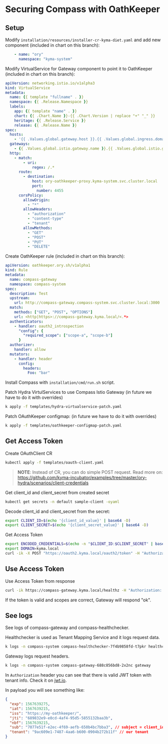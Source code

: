 # Securing Compass with OathKeeper

## Setup
Modify `installation/resources/installer-cr-kyma-diet.yaml` and add new component (included in chart on this branch):
```yaml
    - name: "ory"
      namespace: "kyma-system"
```

Modify VirtualService for Gateway component to point it to OathKeeper (included in chart on this branch):
```yaml
apiVersion: networking.istio.io/v1alpha3
kind: VirtualService
metadata:
  name: {{ template "fullname" . }}
  namespace: {{ .Release.Namespace }}
  labels:
    app: {{ template "name" . }}
    chart: {{ .Chart.Name }}-{{ .Chart.Version | replace "+" "_" }}
    heritage: {{ .Release.Service }}
    release: {{ .Release.Name }}
spec:
  hosts:
    - '{{ .Values.global.gateway.host }}.{{ .Values.global.ingress.domainName }}'
  gateways:
    - {{ .Values.global.istio.gateway.name }}.{{ .Values.global.istio.gateway.namespace }}.svc.cluster.local
  http:
    - match:
        - uri:
            regex: /.*
      route:
        - destination:
            host: ory-oathkeeper-proxy.kyma-system.svc.cluster.local
            port:
              number: 4455
      corsPolicy:
        allowOrigin:
          - "*"
        allowHeaders:
          - "authorization"
          - "content-type"
          - "tenant"
        allowMethods:
          - "GET"
          - "POST"
          - "PUT"
          - "DELETE"
```

Create OathKeeper rule (included in chart on this branch):
```yaml
apiVersion: oathkeeper.ory.sh/v1alpha1
kind: Rule
metadata:
  name: compass-gateway
  namespace: compass-system
spec:
  description: Test
  upstream:
    url: http://compass-gateway.compass-system.svc.cluster.local:3000
  match:
    methods: ["GET", "POST", "OPTIONS"]
    url: <http|https>://compass-gateway.kyma.local/<.*>
  authenticators:
    - handler: oauth2_introspection
      "config": {
        "required_scope": ["scope-a", "scope-b"]
      }
  authorizer:
    handler: allow
  mutators:
    - handler: header
      config:
        headers:
          Foo: "bar"
```

Install Compass with `installation/cmd/run.sh` script.

Patch Hydra VirtulServices to use Compass Istio Gateway (in future we have to do it with overrides)
```bash
k apply -f templates/hydra-virtualservice-patch.yaml
```

Patch OAuthKeeper configmap: (in future we have to do it with overrides)
```bash
k apply -f templates/oathkeeper-configmap-patch.yaml
```

## Get Access Token

Create OAuthClient CR
```bash
kubectl apply -f templates/oauth-client.yaml
```

> **NOTE**: Instead of CR, you can do simple POST request. Read more on: https://github.com/kyma-incubator/examples/tree/master/ory-hydra/scenarios/client-credentials

Get client_id and client_secret from created secret
```bash
kubectl get secrets -n default sample-client -oyaml
```

Decode client_id and client_secret from the secret:
```bash
export CLIENT_ID=$(echo '{client_id_value}' | base64 -D)
export CLIENT_SECRET=$(echo '{client_secret_value}' | base64 -D)
```

Get Access Token
```bash
export ENCODED_CREDENTIALS=$(echo -n "$CLIENT_ID:$CLIENT_SECRET" | base64)
export DOMAIN=kyma.local
curl -ik -X POST "https://oauth2.kyma.local/oauth2/token" -H "Authorization: Basic $ENCODED_CREDENTIALS" -F "grant_type=client_credentials" -F "scope=scope-a scope-b"
```

## Use Access Token

Use Access Token from response

```bash
curl -ik https://compass-gateway.kyma.local/healthz -H "Authorization: Bearer ${access_token}"
```

If the token is valid and scopes are correct, Gateway will respond "ok".

## See logs

See logs of compass-gateway and compass-healthchecker.

Healthchecker is used as Tenant Mapping Service and it logs request data.
```bash
k logs -n compass-system compass-healthchecker-7f4b9858fd-t7pkr healthchecker
```

Gateway logs request headers.
```bash
k logs -n compass-system compass-gateway-688c856bd8-2x2nc gateway
```

In `Authorization` header you can see that there is valid JWT token with tenant info. Check it on [jwt.io](https://jwt.io/).

In payload you will see something like:
```json
{
  "exp": 1567639275,
  "iat": 1567639215,
  "iss": "https://my-oathkeeper/",
  "jti": "689832e9-e0cd-4af4-95d5-5855132baa3b",
  "nbf": 1567639215,
  "sub": "7077e51f-e2ec-4f69-aefb-650b4bc7bba3", // subject = client_id
  "tenant": "9ac609e1-7487-4aa6-b600-0904b272b11f" // our tenant
}
```
